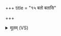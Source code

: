 +++
title = "१५ बतो बतासि"

+++
<details><summary>मूलम् (VS)</summary>

ब॒तो ब॑तासि यम॒नैव ते॒ मनो॒ हृद॑यं चाविदा॒म।  
अ॒न्या किल॒ त्वां क॒क्ष्ये᳡व यु॒क्तं परि॑ष्वजातौ॒ लिबु॑जेव वृ॒क्षम् ॥
</details>